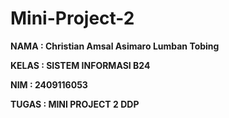 # Mini-Project-2
**NAMA    : Christian Amsal Asimaro Lumban Tobing**

**KELAS   : SISTEM INFORMASI B24**

**NIM     : 2409116053**

**TUGAS   : MINI PROJECT 2 DDP**


